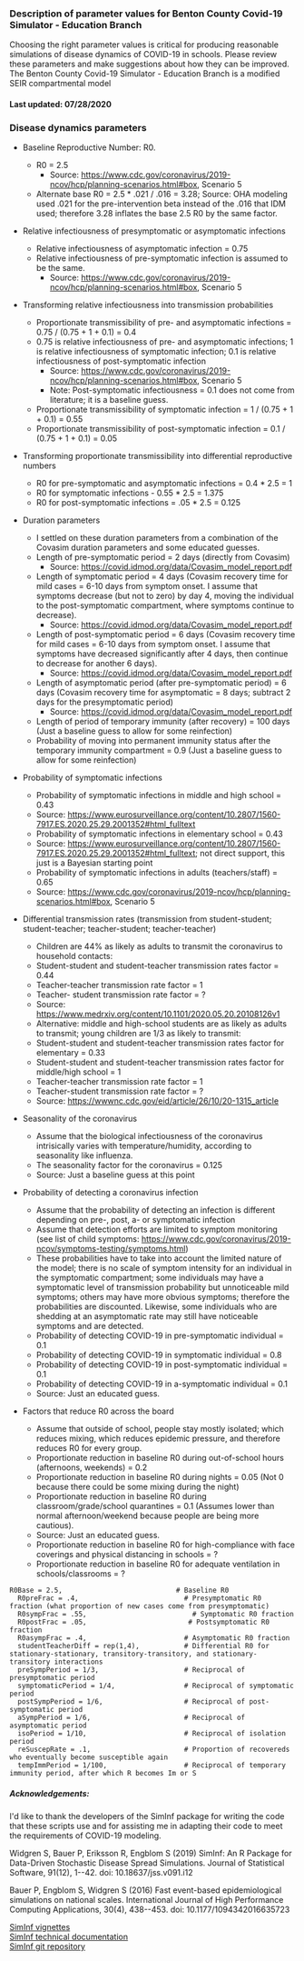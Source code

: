### Description of parameter values for Benton County Covid-19 Simulator - Education Branch

Choosing the right parameter values is critical for producing reasonable simulations of disease dynamics of COVID-19 in schools. Please review these parameters and make suggestions about how they can be improved. The Benton County Covid-19 Simulator - Education Branch is a modified SEIR compartmental model

#### Last updated: 07/28/2020

### Disease dynamics parameters
- Baseline Reproductive Number: R0.
  - R0 = 2.5
    - Source: https://www.cdc.gov/coronavirus/2019-ncov/hcp/planning-scenarios.html#box, Scenario 5
  - Alternate base R0 = 2.5 * .021 / .016 = 3.28; Source: OHA modeling used .021 for the pre-intervention beta instead of the .016 that IDM used; therefore 3.28 inflates the base 2.5 R0 by the same factor.
  
- Relative infectiousness of presymptomatic or asymptomatic infections
  - Relative infectiousness of asymptomatic infection = 0.75
  - Relative infectiousness of pre-symptomatic infection is assumed to be the same.
    - Source: https://www.cdc.gov/coronavirus/2019-ncov/hcp/planning-scenarios.html#box, Scenario 5
  
- Transforming relative infectiousness into transmission probabilities
  - Proportionate transmissibility of pre- and asymptomatic infections = 0.75 / (0.75 + 1 + 0.1) = 0.4
  - 0.75 is relative infectiousness of pre- and asymptomatic infections; 1 is relative infectiousness of symptomatic infection; 0.1 is relative infectiousness of post-symptomatic infection
    - Source:  https://www.cdc.gov/coronavirus/2019-ncov/hcp/planning-scenarios.html#box, Scenario 5
    - Note: Post-symptomatic infectiousness = 0.1 does not come from literature; it is a baseline guess.
  - Proportionate transmissibility of symptomatic infection = 1 /  (0.75 + 1 + 0.1) = 0.55
  - Proportionate transmissibility of post-symptomatic infection = 0.1 /  (0.75 + 1 + 0.1) = 0.05
  
- Transforming proportionate transmissibility into differential reproductive numbers
  - R0 for pre-symptomatic and asymptomatic infections = 0.4 * 2.5 = 1
  - R0 for symptomatic infections - 0.55 * 2.5 = 1.375
  - R0 for post-symptomatic infections = .05 * 2.5 = 0.125

- Duration parameters
  - I settled on these duration parameters from a combination of the Covasim duration parameters and some educated guesses.
  - Length of pre-symptomatic period = 2 days (directly from Covasim)
    - Source: https://covid.idmod.org/data/Covasim_model_report.pdf
  - Length of symptomatic period = 4 days (Covasim recovery time for mild cases = 6-10 days from symptom onset. I assume that symptoms decrease (but not to zero) by day 4, moving the individual to the post-symptomatic compartment, where symptoms continue to decrease).
    - Source: https://covid.idmod.org/data/Covasim_model_report.pdf
  - Length of post-symptomatic period = 6 days (Covasim recovery time for mild cases = 6-10 days from symptom onset. I assume that symptoms have decreased significantly after 4 days, then continue to decrease for another 6 days).
    - Source: https://covid.idmod.org/data/Covasim_model_report.pdf
  - Length of asymptomatic period (after pre-symptomatic period) = 6 days (Covasim recovery time for asymptomatic = 8 days; subtract 2 days for the presymptomatic period)
    - Source: https://covid.idmod.org/data/Covasim_model_report.pdf
  - Length of period of temporary immunity (after recovery) = 100 days (Just a baseline guess to allow for some reinfection)
  - Probability of moving into permanent immunity status after the temporary immunity compartment = 0.9 (Just a baseline guess to allow for some reinfection)

- Probability of symptomatic infections
  - Probability of symptomatic infections in middle and high school = 0.43
  - Source: https://www.eurosurveillance.org/content/10.2807/1560-7917.ES.2020.25.29.2001352#html_fulltext
  - Probability of symptomatic infections in elementary school = 0.43
  - Source: https://www.eurosurveillance.org/content/10.2807/1560-7917.ES.2020.25.29.2001352#html_fulltext; not direct support, this just is a Bayesian starting point
  - Probability of symptomatic infections in adults (teachers/staff) = 0.65
  - Source: https://www.cdc.gov/coronavirus/2019-ncov/hcp/planning-scenarios.html#box, Scenario 5

- Differential transmission rates (transmission from student-student; student-teacher; teacher-student; teacher-teacher)
  - Children are 44% as likely as adults to transmit the coronavirus to household contacts:
  - Student-student and student-teacher transmission rates factor = 0.44
  - Teacher-teacher transmission rate factor = 1
  - Teacher- student transmission rate factor = ?
  - Source: https://www.medrxiv.org/content/10.1101/2020.05.20.20108126v1
  - Alternative: middle and high-school students are as likely as adults to transmit; young children are 1/3 as likely to transmit:
  - Student-student and student-teacher transmission rates factor for elementary = 0.33
  - Student-student and student-teacher transmission rates factor for middle/high school = 1
  - Teacher-teacher transmission rate factor = 1
  - Teacher-student transmission rate factor = ?
  - Source: https://wwwnc.cdc.gov/eid/article/26/10/20-1315_article

- Seasonality of the coronavirus
  - Assume that the biological infectiousness of the coronavirus intrisically varies with temperature/humidity, according to seasonality like influenza.
  - The seasonality factor for the coronavirus = 0.125
  - Source: Just a baseline guess at this point
 
 - Probability of detecting a coronavirus infection
   - Assume that the probability of detecting an infection is different depending on pre-, post, a- or symptomatic infection
   - Assume that detection efforts are limited to symptom monitoring (see list of child symptoms: https://www.cdc.gov/coronavirus/2019-ncov/symptoms-testing/symptoms.html)
   - These probabilities have to take into account the limited nature of the model; there is no scale of symptom intensity for an individual in the symptomatic compartment; some individuals may have a symptomatic level of transmission probability but unnoticeable mild symptoms; others may have more obvious symptoms; therefore the probabilities are discounted. Likewise, some individuals who are shedding at an asymptomatic rate may still have noticeable symptoms and are detected.
   - Probability of detecting COVID-19 in pre-symptomatic individual = 0.1
   - Probability of detecting COVID-19 in symptomatic individual = 0.8
   - Probability of detecting COVID-19 in post-symptomatic individual = 0.1
   - Probability of detecting COVID-19 in a-symptomatic individual = 0.1
   - Source: Just an educated guess.
   
- Factors that reduce R0 across the board
  - Assume that outside of school, people stay mostly isolated; which reduces mixing, which reduces epidemic pressure, and therefore reduces R0 for every group.
  - Proportionate reduction in baseline R0 during out-of-school hours (afternoons, weekends) = 0.2
  - Proportionate reduction in baseline R0 during nights = 0.05 (Not 0 because there could be some mixing during the night)
  - Proportionate reduction in baseline R0 during classroom/grade/school quarantines = 0.1 (Assumes lower than normal afternoon/weekend because people are being more cautious).
  - Source: Just an educated guess.
  - Proportionate reduction in baseline R0 for high-compliance with face coverings and physical distancing in schools = ?
  - Proportionate reduction in baseline R0 for adequate ventilation in schools/classrooms = ?


```
R0Base = 2.5,                            # Baseline R0
  R0preFrac = .4,                          # Presymptomatic R0 fraction (what proportion of new cases come from presymptomatic)
  R0sympFrac = .55,                          # Symptomatic R0 fraction
  R0postFrac = .05,                         # Postsymptomatic R0 fraction
  R0asympFrac = .4,                        # Asymptomatic R0 fraction
  studentTeacherDiff = rep(1,4),           # Differential R0 for stationary-stationary, transitory-transitory, and stationary-transitory interactions
  preSympPeriod = 1/3,                     # Reciprocal of presymptomatic period
  symptomaticPeriod = 1/4,                 # Reciprocal of symptomatic period
  postSympPeriod = 1/6,                    # Reciprocal of post-symptomatic period
  aSympPeriod = 1/6,                       # Reciprocal of asymptomatic period
  isoPeriod = 1/10,                        # Reciprocal of isolation period
  reSuscepRate = .1,                       # Proportion of recovereds who eventually become susceptible again
  tempImmPeriod = 1/100,                   # Reciprocal of temporary immunity period, after which R becomes Im or S
```


##### Acknowledgements:
I'd like to thank the developers of the SimInf package for writing the code that these scripts use and for assisting me in adapting their code to meet the requirements of COVID-19 modeling.  

Widgren S, Bauer P, Eriksson R, Engblom S (2019) SimInf: An R Package for Data-Driven Stochastic Disease Spread Simulations. Journal of Statistical Software, 91(12), 1--42. doi: 10.18637/jss.v091.i12  

Bauer P, Engblom S, Widgren S (2016) Fast event-based epidemiological simulations on national scales. International Journal of High Performance Computing Applications, 30(4), 438--453. doi: 10.1177/1094342016635723

[SimInf vignettes](https://cran.r-project.org/web/packages/SimInf/vignettes/SimInf.pdf)  
[SimInf technical documentation](https://cran.r-project.org/web/packages/SimInf/SimInf.pdf)  
[SimInf git repository](https://github.com/stewid/SimInf)
